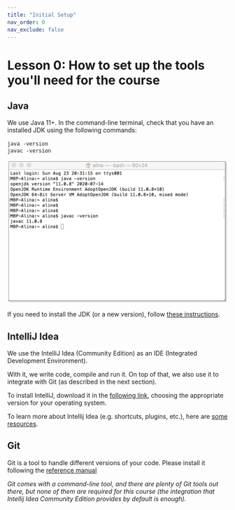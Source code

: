 ```yaml
---
title: "Initial Setup"
nav_order: 0
nav_exclude: false
---
```


# Lesson 0: How to set up the tools you'll need for the course

## Java 

We use Java 11+. In the command-line terminal, check that you have an installed JDK using the following commands: 
```
java -version
javac -version
```
![java_version](java-version.png)

If you need to install the JDK (or a new version), follow [these instructions](https://adoptopenjdk.net/releases.html).

## IntelliJ Idea

We use the IntelliJ Idea (Community Edition) as an IDE (Integrated Development Environment).

With it, we write code, compile and run it. On top of that, we also use it to integrate with Git (as described in the next section).

To install IntelliJ, download it in the [following link](https://www.jetbrains.com/idea/download), choosing the appropriate version for your operating system.

To learn more about Intellij Idea (e.g. shortcuts, plugins, etc.), here are [some resources](https://www.jetbrains.com/idea/resources/).

## Git

Git is a tool to handle different versions of your code. Please install it following the [reference manual](https://git-scm.com/book/en/v2/Getting-Started-Installing-Git)

_Git comes with a command-line tool, and there are plenty of Git tools out there, but none of them are required for this course (the integration that Intellij Idea Community Edition provides by default is enough)._